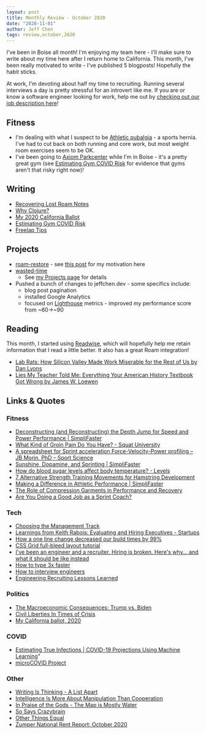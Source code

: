 ```yaml
---
layout: post
title: Monthly Review - October 2020
date: "2020-11-01"
author: Jeff Chen
tags: review,october,2020
---
```


I've been in Boise all month! I'm enjoying my team here - I'll make sure to write about my time here after I return home to California. This month, I've been really motivated to write - I've published 5 blogposts! Hopefully the habit sticks.

At work, I'm devoting about half my time to recruiting. Running several interviews a day is pretty stressful for an introvert like me. If you are or know a software engineer looking for work, help me out by [checking out our job description here](https://grnh.se/5cebfb331us)!

<!-- excerpt -->

## Fitness

- I'm dealing with what I suspect to be [Athletic pubalgia](https://en.wikipedia.org/wiki/Athletic_pubalgia) - a sports hernia. I've had to cut back on both running and core work, but most weight room exercises seem to be OK.
- I've been going to [Axiom Parkcenter](https://www.axiomfitness.com/parkcenter) while I'm in Boise - it's a pretty great gym (see [Estimating Gym COVID Risk](https://jeffchen.dev/posts/COVID-Gym-Risk/) for evidence that gyms aren't that risky right now)!

## Writing

- [Recovering Lost Roam Notes](https://jeffchen.dev/posts/Recovering-Lost-Roam-Notes/)
- [Why Clojure?](https://jeffchen.dev/posts/Why-Clojure/)
- [My 2020 California Ballot](https://jeffchen.dev/posts/My-2020-California-Ballot/)
- [Estimating Gym COVID Risk](https://jeffchen.dev/posts/COVID-Gym-Risk/)
- [Freelap Tips](https://jeffchen.dev/posts/Freelap-Tips/)

## Projects

- [roam-restore](https://github.com/jchen1/roam-restore) - see [this post](https://jeffchen.dev/posts/Recovering-Lost-Roam-Notes/) for my motivation here
- [wasted-time](https://www.github.com/jchen1/chrome-wasted-time)
  - See [my Projects page](https://jeffchen.dev/projects/) for details
- Pushed a bunch of changes to jeffchen.dev - some specifics include:
  - blog post pagination
  - installed Google Analytics
  - focused on [Lighthouse](https://web.dev/measure/) metrics - improved my performance score from ~60->~90

## Reading

This month, I started using [Readwise](https://readwise.io/i/jeff346), which will hopefully help me retain information that I read a little better. It also has a great Roam integration!

- [Lab Rats: How Silicon Valley Made Work Miserable for the Rest of Us by Dan Lyons](https://www.goodreads.com/book/show/38901702-lab-rats)
- [Lies My Teacher Told Me: Everything Your American History Textbook Got Wrong by James W. Loewen](https://www.goodreads.com/book/show/296662.Lies_My_Teacher_Told_Me)

## Links & Quotes

### Fitness

- [Deconstructing (and Reconstructing) the Depth Jump for Speed and Power Performance | SimpliFaster](https://simplifaster.com/articles/deconstructing-reconstructing-depth-jump-speed-power-performance/)
- [What Kind of Groin Pain Do You Have? - Squat University](https://squatuniversity.com/2017/09/22/what-kind-of-groin-pain-do-you-have/)
- [A spreadsheet for Sprint acceleration Force-Velocity-Power profiling – JB Morin, PhD – Sport Science](https://jbmorin.net/2017/12/13/a-spreadsheet-for-sprint-acceleration-force-velocity-power-profiling/)
- [Sunshine, Dopamine, and Sprinting | SimpliFaster](https://simplifaster.com/articles/dopamine/)
- [How do blood sugar levels affect body temperature? - Levels](https://www.levelshealth.com/blog/glucose-body-temperature?__s=e44kaqjosk6w5i7lf4pv&utm_source=drip&utm_medium=email&utm_campaign=Having+trouble+sleeping%3F+Check+your+glucose+)
- [7 Alternative Strength Training Movements for Hamstring Development](https://simplifaster.com/articles/7-alternative-strength-training-movements-for-hamstring-development/)
- [Making a Difference in Athletic Performance | SimpliFaster](https://simplifaster.com/articles/making-difference-athletic-performance/)
- [The Role of Compression Garments in Performance and Recovery](https://simplifaster.com/articles/compression-garments-performance-recovery/)
- [Are You Doing a Good Job as a Sprint Coach?](https://simplifaster.com/articles/sprint-coach-self-evaluation/)

### Tech

- [Choosing the Management Track](https://blog.danielna.com/choosing-the-management-track/)
- [Learnings from Keith Rabois: Evaluating and Hiring Executives - Startups](https://lanter.substack.com/p/learnings-from-keith-rabois-evaluating)
- [How a one line change decreased our build times by 99%](https://medium.com/pinterest-engineering/how-a-one-line-change-decreased-our-build-times-by-99-b98453265370)
- [CSS Grid full-bleed layout tutorial](https://joshwcomeau.com/css/full-bleed/)
- [I've been an engineer and a recruiter. Hiring is broken. Here's why... and what it should be like instead](http://blog.alinelerner.com/ive-been-an-engineer-and-a-recruiter-hiring-is-broken-heres-why-and-heres-what-it-should-be-like-instead/)
- [How to type 3x faster](https://barehands.substack.com/p/how-to-type-3x-faster)
- [How to interview engineers](https://defmacro.substack.com/p/how-to-interview-engineers)
- [Engineering Recruiting Lessons Learned](https://omarish.com/2019/01/03/engineering-recruiting.html)

### Politics

- [The Macroeconomic Consequences: Trump vs. Biden](https://www.moodysanalytics.com/-/media/article/2020/the-macroeconomic-consequences-trump-vs-biden.pdf)
- [Civil Liberties In Times of Crisis](https://www.nber.org/system/files/working_papers/w27972/w27972.pdf)
- [My California ballot, 2020](https://www.reddit.com/r/slatestarcodex/comments/j9kxl0/my_california_ballot_2020/?utm_name=iossmf)

### COVID

- [Estimating True Infections | COVID-19 Projections Using Machine Learning](https://covid19-projections.com/estimating-true-infections/)"
- [microCOVID Project](https://www.microcovid.org)

### Other

- [Writing Is Thinking - A List Apart](https://alistapart.com/article/writing-is-thinking/)
- [Intelligence Is More About Manipulation Than Cooperation](http://nautil.us/blog/the-dark-side-of-smart)
- [In Praise of the Gods - The Map is Mostly Water](https://simonsarris.substack.com/p/in-praise-of-the-gods)
- [So Says Crazybrain](https://knowingless.com/2018/05/02/so-says-crazybrain/)
- [Other Things Equal](https://www.deirdremccloskey.com/docs/graham/natural.pdf)
- [Zumper National Rent Report: October 2020](https://www.zumper.com/blog/rental-price-data/)
